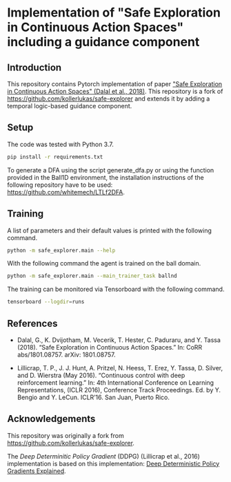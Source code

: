 # Implementation of "Safe Exploration in Continuous Action Spaces" including a guidance component

## Introduction

This repository contains Pytorch implementation of paper ["Safe Exploration in Continuous Action Spaces" (Dalal et al., 2018)](https://arxiv.org/pdf/1801.08757.pdf). This repository is a fork of https://github.com/kollerlukas/safe-explorer and extends it by adding a temporal logic-based guidance component.

## Setup

The code was tested with Python 3.7. 
```sh
pip install -r requirements.txt
```

To generate a DFA using the script generate_dfa.py or using the function provided in the Ball1D environment, the installation instructions of the following repository have to be used: https://github.com/whitemech/LTLf2DFA.

## Training

A list of parameters and their default values is printed with the following command.
```sh
python -m safe_explorer.main --help
```

With the following command the agent is trained on the ball domain.
```sh
python -m safe_explorer.main --main_trainer_task ballnd
```

The training can be monitored via Tensorboard with the following command.
```sh
tensorboard --logdir=runs
```

## References
- Dalal, G., K. Dvijotham, M. Vecerik, T. Hester, C. Paduraru, and Y. Tassa (2018). “Safe Exploration in Continuous Action Spaces.” In: CoRR abs/1801.08757. arXiv: 1801.08757.

- Lillicrap, T. P., J. J. Hunt, A. Pritzel, N. Heess, T. Erez, Y. Tassa, D. Silver, and D. Wierstra (May 2016). “Continuous control with deep reinforcement learning.” In: 4th International Conference on Learning Representations, (ICLR 2016), Conference Track Proceedings. Ed. by Y. Bengio and Y. LeCun. ICLR’16. San Juan, Puerto Rico.

## Acknowledgements

This repository was originally a fork from https://github.com/kollerlukas/safe-explorer. 

The *Deep Determinitic Policy Gradient* (DDPG) (Lillicrap et al., 2016) implementation is based on this implementation: [Deep Deterministic Policy Gradients Explained](https://towardsdatascience.com/deep-deterministic-policy-gradients-explained-2d94655a9b7b).
